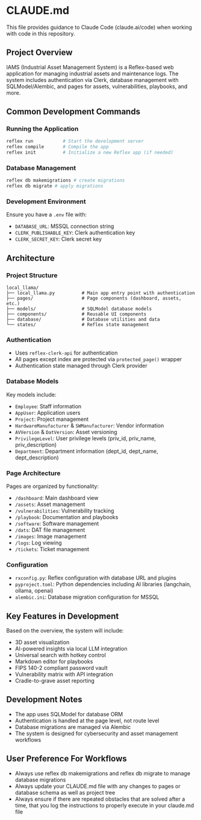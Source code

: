 # CLAUDE.md

This file provides guidance to Claude Code (claude.ai/code) when working with code in this repository.

## Project Overview

IAMS (Industrial Asset Management System) is a Reflex-based web application for managing industrial assets and maintenance logs. The system includes authentication via Clerk, database management with SQLModel/Alembic, and pages for assets, vulnerabilities, playbooks, and more.

## Common Development Commands

### Running the Application
```bash
reflex run           # Start the development server
reflex compile       # Compile the app
reflex init          # Initialize a new Reflex app (if needed)
```

### Database Management
```bash
reflex db makemigrations # create migrations
reflex db migrate # apply migrations
```

### Development Environment
Ensure you have a `.env` file with:
- `DATABASE_URL`: MSSQL connection string
- `CLERK_PUBLISHABLE_KEY`: Clerk authentication key
- `CLERK_SECRET_KEY`: Clerk secret key

## Architecture

### Project Structure
```
local_llama/
├── local_llama.py          # Main app entry point with authentication
├── pages/                  # Page components (dashboard, assets, etc.)
├── models/                 # SQLModel database models
├── components/             # Reusable UI components
├── database/               # Database utilities and data
└── states/                 # Reflex state management
```

### Authentication
- Uses `reflex-clerk-api` for authentication
- All pages except index are protected via `protected_page()` wrapper
- Authentication state managed through Clerk provider

### Database Models
Key models include:
- `Employee`: Staff information
- `AppUser`: Application users
- `Project`: Project management
- `HardwareManufacturer` & `SWManufacturer`: Vendor information
- `AVVersion` & `DatVersion`: Asset versioning
- `PrivilegeLevel`: User privilege levels (priv_id, priv_name, priv_description)
- `Department`: Department information (dept_id, dept_name, dept_description)

### Page Architecture
Pages are organized by functionality:
- `/dashboard`: Main dashboard view
- `/assets`: Asset management
- `/vulnerabilities`: Vulnerability tracking
- `/playbook`: Documentation and playbooks
- `/software`: Software management
- `/dats`: DAT file management
- `/images`: Image management
- `/logs`: Log viewing
- `/tickets`: Ticket management

### Configuration
- `rxconfig.py`: Reflex configuration with database URL and plugins
- `pyproject.toml`: Python dependencies including AI libraries (langchain, ollama, openai)
- `alembic.ini`: Database migration configuration for MSSQL

## Key Features in Development
Based on the overview, the system will include:
- 3D asset visualization
- AI-powered insights via local LLM integration
- Universal search with hotkey control
- Markdown editor for playbooks
- FIPS 140-2 compliant password vault
- Vulnerability matrix with API integration
- Cradle-to-grave asset reporting

## Development Notes
- The app uses SQLModel for database ORM
- Authentication is handled at the page level, not route level
- Database migrations are managed via Alembic
- The system is designed for cybersecurity and asset management workflows

## User Preference For Workflows 
- Always use reflex db makemigrations and reflex db migrate to manage database migrations
- Always update your CLAUDE.md file with any changes to pages or database schema as well as project tree 
- Always ensure if there are repeated obstacles that are solved after a time, that you log the instructions to properly execute in your claude.md file
